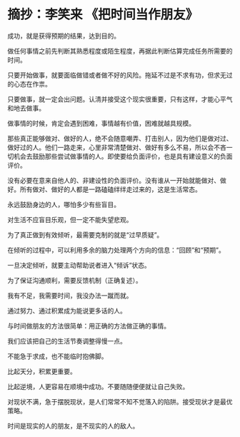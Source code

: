 # 摘抄：李笑来 《把时间当作朋友》

成功，就是获得预期的结果，达到目的。

做任何事情之前先判断其熟悉程度或陌生程度，再据此判断估算完成任务所需要的时间。

只要开始做事，就要面临做错或者做不好的风险。拖延不过是不求有功，但求无过的心态在作祟。

只要做事，就一定会出问题。认清并接受这个现实很重要，只有这样，才能心平气和地去做事。

做事情的时候，肯定会遇到困难，事情越有价值，困难就越具规模。

那些真正能够做对、做好的人，绝不会随意嘲弄、打击别人，因为他们是做对过、做好过的人。他们一路走来，心里非常清楚做对、做好有多么不易，所以会不吝一切机会去鼓励那些尝试做事情的人。即使要给负面评价，也是具有建设意义的负面评价。

没有必要在意来自他人的、非建设性的负面评价。没有谁从一开始就能做对、做好。所有做对、做好的人都是一路磕磕绊绊走过来的，这是生活常态。

永远鼓励身边的人，哪怕多少有些盲目。

对生活不应盲目乐观，但一定不能失望悲观。

为了真正做到有效倾听，最需要克制的就是“过早质疑”。

在倾听的过程中，可以利用多余的脑力处理两个方向的信息：“回顾”和“预期”。

一旦决定倾听，就要主动帮助说者进入“倾诉”状态。

为了保证沟通顺利，需要反馈机制（正确复述）。

我有不足，我需要时间，我没办法一蹴而就。

通过努力、通过积累成为能说更多话的人。

与时间做朋友的方法很简单：用正确的方法做正确的事情。

我们应该把自己的生活节奏调整得慢一点。

不能急于求成，也不能临时抱佛脚。

比起天分，积累更重要。

比起逆境，人更容易在顺境中成功。不要随随便便就让自己失败。

对现状不满，急于摆脱现状，是人们常常不知不觉落入的陷阱。接受现状才是最优策略。

时间是现实的人的朋友，是不现实的人的敌人。